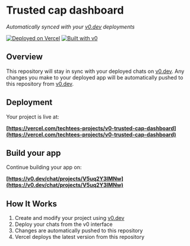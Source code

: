 # Trusted cap dashboard

*Automatically synced with your [v0.dev](https://v0.dev) deployments*

[![Deployed on Vercel](https://img.shields.io/badge/Deployed%20on-Vercel-black?style=for-the-badge&logo=vercel)](https://vercel.com/techtees-projects/v0-trusted-cap-dashboard)
[![Built with v0](https://img.shields.io/badge/Built%20with-v0.dev-black?style=for-the-badge)](https://v0.dev/chat/projects/V5uq2Y3lMNw)

## Overview

This repository will stay in sync with your deployed chats on [v0.dev](https://v0.dev).
Any changes you make to your deployed app will be automatically pushed to this repository from [v0.dev](https://v0.dev).

## Deployment

Your project is live at:

**[https://vercel.com/techtees-projects/v0-trusted-cap-dashboard](https://vercel.com/techtees-projects/v0-trusted-cap-dashboard)**

## Build your app

Continue building your app on:

**[https://v0.dev/chat/projects/V5uq2Y3lMNw](https://v0.dev/chat/projects/V5uq2Y3lMNw)**

## How It Works

1. Create and modify your project using [v0.dev](https://v0.dev)
2. Deploy your chats from the v0 interface
3. Changes are automatically pushed to this repository
4. Vercel deploys the latest version from this repository